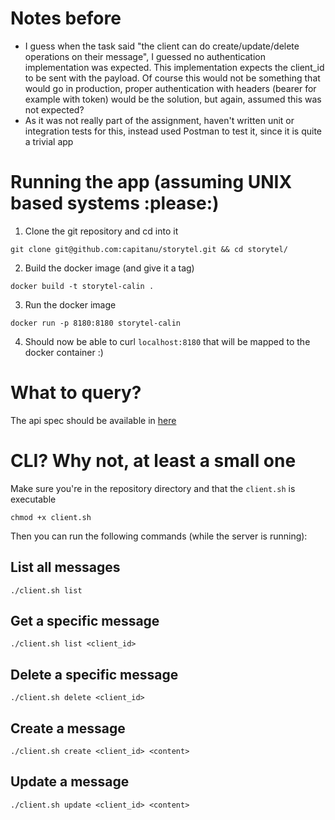 # Notes before

- I guess when the task said "the client can do create/update/delete operations on their message", I guessed no authentication implementation was expected. This implementation expects the client_id to be sent with the payload. Of course this would not be something that would go in production, proper authentication with headers (bearer for example with token) would be the solution, but again, assumed this was not expected?
- As it was not really part of the assignment, haven't written unit or integration tests for this, instead used Postman to test it, since it is quite a trivial app

# Running the app (assuming UNIX based systems :please:)

1. Clone the git repository and cd into it

```
git clone git@github.com:capitanu/storytel.git && cd storytel/
```

2. Build the docker image (and give it a tag)

```
docker build -t storytel-calin .
```

3. Run the docker image

```
docker run -p 8180:8180 storytel-calin
```

4. Should now be able to curl `localhost:8180` that will be mapped to the docker container :)

# What to query?

The api spec should be available in [here](./api-spec.yaml)

# CLI? Why not, at least a small one

Make sure you're in the repository directory and that the `client.sh` is executable

```
chmod +x client.sh
```

Then you can run the following commands (while the server is running):

## List all messages

`./client.sh list`

## Get a specific message

`./client.sh list <client_id>`

## Delete a specific message

`./client.sh delete <client_id>`

## Create a message

`./client.sh create <client_id> <content>`

## Update a message

`./client.sh update <client_id> <content>`
